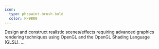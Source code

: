 ```yaml
---
icon:
  type: ph:paint-brush-bold
  color: FF9800
---
```


Design and construct realistic scenes/effects requiring advanced graphics rendering techniques using OpenGL and the OpenGL Shading Language (GLSL). ... 
